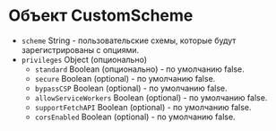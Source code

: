 # Объект CustomScheme

* `scheme` String - пользовательские схемы, которые будут зарегистрированы с опциями.
* `privileges` Object (опционально)
  * `standard` Boolean (опционально) - по умолчанию false.
  * `secure` Boolean (optional) - по умолчанию false.
  * `bypassCSP` Boolean (optional) - по умолчанию false.
  * `allowServiceWorkers` Boolean (optional) - по умолчанию false.
  * `supportFetchAPI` Boolean (optional) - по умолчанию false.
  * `corsEnabled` Boolean (optional) - по умолчанию false.

